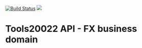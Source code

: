 [![Build Status](https://travis-ci.org/tools20022/tools20022-api-fx.svg?branch=master)](https://travis-ci.org/tools20022/tools20022-api-fx)
[![](https://jitpack.io/v/com.tools20022/tools20022-api-fx.svg)](https://jitpack.io/#com.tools20022/tools20022-api-fx)

# Tools20022 API - FX business domain

